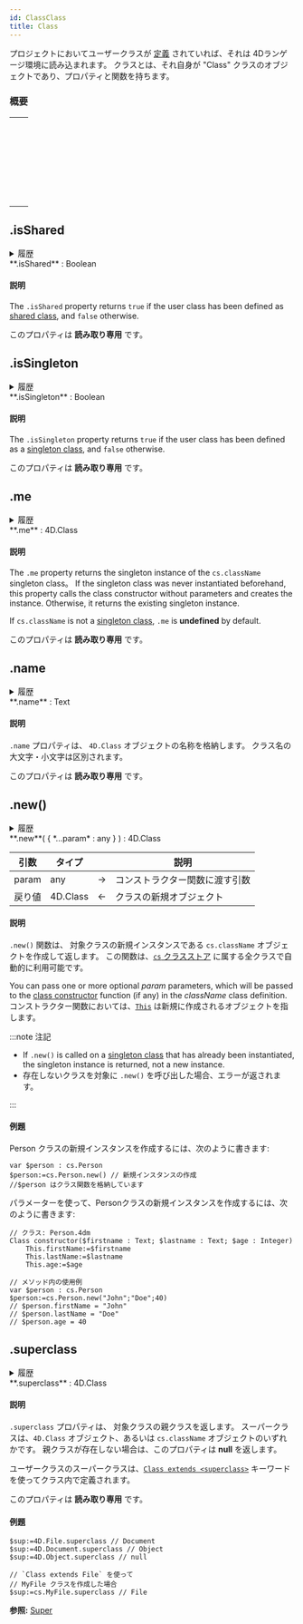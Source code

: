```yaml
---
id: ClassClass
title: Class
---
```



プロジェクトにおいてユーザークラスが [定義](Concepts/classes.md#クラス定義) されていれば、それは 4Dランゲージ環境に読み込まれます。 クラスとは、それ自身が "Class" クラスのオブジェクトであり、プロパティと関数を持ちます。



### 概要


|                                                                                                                                                             |
| ----------------------------------------------------------------------------------------------------------------------------------------------------------- |
| [<!-- INCLUDE #ClassClass.isShared.Syntax -->](#isshared)&nbsp;&nbsp;&nbsp;&nbsp;<!-- INCLUDE #ClassClass.isShared.Summary -->          |
| [<!-- INCLUDE #ClassClass.isSingleton.Syntax -->](#issingleton)&nbsp;&nbsp;&nbsp;&nbsp;<!-- INCLUDE #ClassClass.isSingleton.Summary --> |
| [<!-- INCLUDE #ClassClass.me.Syntax -->](#me)&nbsp;&nbsp;&nbsp;&nbsp;<!-- INCLUDE #ClassClass.me.Summary -->                            |
| [<!-- INCLUDE #ClassClass.name.Syntax -->](#name)&nbsp;&nbsp;&nbsp;&nbsp;<!-- INCLUDE #ClassClass.name.Summary -->                      |
| [<!-- INCLUDE #ClassClass.new().Syntax -->](#new)&nbsp;&nbsp;&nbsp;&nbsp;<!-- INCLUDE #ClassClass.new().Summary -->                     |
| [<!-- INCLUDE #ClassClass.superclass.Syntax -->](#superclass)&nbsp;&nbsp;&nbsp;&nbsp;<!-- INCLUDE #ClassClass.superclass.Summary -->    |


<!-- REF ClassClass.isShared.Desc -->
## .isShared

<details><summary>履歴</summary>

| バージョン  | 内容 |
| ------ | -- |
| v20 R5 | 追加 |

</details>


<!-- REF #ClassClass.isShared.Syntax -->**.isShared** : Boolean<!-- END REF -->

#### 説明

The `.isShared` property <!-- REF #ClassClass.isShared.Summary -->returns `true` if the user class has been defined as [shared class](../Concepts/classes.md#shared-classes)<!-- END REF -->, and `false` otherwise.

このプロパティは **読み取り専用** です。

<!-- END REF -->

<!-- REF ClassClass.isSingleton.Desc -->
## .isSingleton

<details><summary>履歴</summary>

| バージョン  | 内容 |
| ------ | -- |
| v20 R5 | 追加 |

</details>


<!-- REF #ClassClass.isSingleton.Syntax -->**.isSingleton** : Boolean<!-- END REF -->

#### 説明

The `.isSingleton` property <!-- REF #ClassClass.isSingleton.Summary -->returns `true` if the user class has been defined as a [singleton class](../Concepts/classes.md#singleton-classes)<!-- END REF -->, and `false` otherwise.

このプロパティは **読み取り専用** です。

<!-- END REF -->

<!-- REF ClassClass.me.Desc -->
## .me

<details><summary>履歴</summary>

| バージョン  | 内容 |
| ------ | -- |
| v20 R5 | 追加 |

</details>


<!-- REF #ClassClass.me.Syntax -->**.me** : 4D.Class<!-- END REF -->

#### 説明

The `.me` property <!-- REF #ClassClass.me.Summary -->returns the singleton instance of the `cs.className` singleton class<!-- END REF -->。 If the singleton class was never instantiated beforehand, this property calls the class constructor without parameters and creates the instance. Otherwise, it returns the existing singleton instance.

If `cs.className` is not a [singleton class](../Concepts/classes.md#singleton-classes), `.me` is **undefined** by default.

このプロパティは **読み取り専用** です。

<!-- END REF -->

<!-- REF ClassClass.name.Desc -->
## .name

<details><summary>履歴</summary>

| バージョン  | 内容 |
| ------ | -- |
| v18 R3 | 追加 |

</details>


<!-- REF #ClassClass.name.Syntax -->**.name** : Text<!-- END REF -->

#### 説明

`.name` プロパティは、 <!-- REF #ClassClass.name.Summary -->`4D.Class` オブジェクトの名称を格納します<!-- END REF -->。 クラス名の大文字・小文字は区別されます。

このプロパティは **読み取り専用** です。

<!-- END REF -->

<!-- REF ClassClass.new().Desc -->
## .new()

<details><summary>履歴</summary>

| バージョン  | 内容 |
| ------ | -- |
| v18 R3 | 追加 |

</details>


<!-- REF #ClassClass.new().Syntax -->**.new**( { *...param* : any } ) : 4D.Class<!-- END REF -->




<!-- REF #ClassClass.new().Params -->
| 引数    | タイプ      |    | 説明                                      |
| ----- | -------- |:--:| --------------------------------------- |
| param | any      | -> | コンストラクター関数に渡す引数                         |
| 戻り値   | 4D.Class | <- | クラスの新規オブジェクト|<!-- END REF --> |


#### 説明

`.new()` 関数は、 <!-- REF #ClassClass.new().Summary -->対象クラスの新規インスタンスである `cs.className` オブジェクトを作成して返します<!-- END REF --><!-- END REF -->。 この関数は、[`cs` クラスストア](Concepts/classes.md#cs) に属する全クラスで自動的に利用可能です。

You can pass one or more optional *param* parameters, which will be passed to the [class constructor](Concepts/classes.md#class-constructor) function (if any) in the *className* class definition. コンストラクター関数においては、[`This`](Concepts/classes.md#this) は新規に作成されるオブジェクトを指します。

:::note 注記

- If `.new()` is called on a [singleton class](../Concepts/classes.md#singleton-classes) that has already been instantiated, the singleton instance is returned, not a new instance.
- 存在しないクラスを対象に `.new()` を呼び出した場合、エラーが返されます。

:::

#### 例題

Person クラスの新規インスタンスを作成するには、次のように書きます:

```4d
var $person : cs.Person 
$person:=cs.Person.new() // 新規インスタンスの作成  
//$person はクラス関数を格納しています
```

パラメーターを使って、Personクラスの新規インスタンスを作成するには、次のように書きます:

```4d
// クラス: Person.4dm
Class constructor($firstname : Text; $lastname : Text; $age : Integer)
    This.firstName:=$firstname
    This.lastName:=$lastname
    This.age:=$age
```

```4d
// メソッド内の使用例
var $person : cs.Person  
$person:=cs.Person.new("John";"Doe";40)  
// $person.firstName = "John"
// $person.lastName = "Doe"
// $person.age = 40
```


<!-- END REF -->

<!-- REF ClassClass.superclass.Desc -->
## .superclass

<details><summary>履歴</summary>

| バージョン  | 内容 |
| ------ | -- |
| v18 R3 | 追加 |

</details>


<!-- REF #ClassClass.superclass.Syntax -->**.superclass** : 4D.Class<!-- END REF -->

#### 説明

`.superclass` プロパティは、 <!-- REF #ClassClass.superclass.Summary -->対象クラスの親クラスを返します<!-- END REF -->。 スーパークラスは、`4D.Class` オブジェクト、あるいは `cs.className` オブジェクトのいずれかです。 親クラスが存在しない場合は、このプロパティは **null** を返します。

ユーザークラスのスーパークラスは、[`Class extends <superclass>`](Concepts/classes.md#class-extends-classname) キーワードを使ってクラス内で定義されます。

このプロパティは **読み取り専用** です。

#### 例題

```4d
$sup:=4D.File.superclass // Document
$sup:=4D.Document.superclass // Object
$sup:=4D.Object.superclass // null

// `Class extends File` を使って
// MyFile クラスを作成した場合  
$sup:=cs.MyFile.superclass // File

```



**参照:** [Super](Concepts/classes.md#super)
<!-- END REF -->

